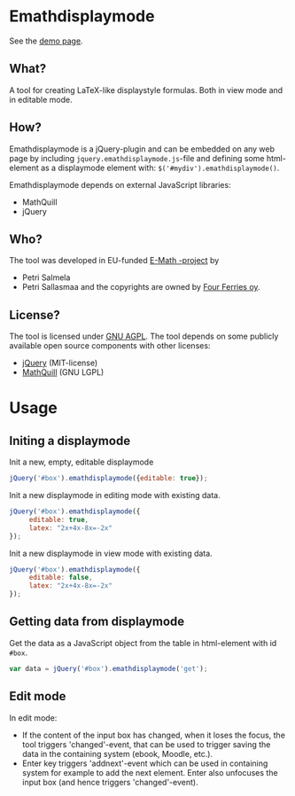 Emathdisplaymode
==============

See the [demo page](http://e-math.github.io/emathdisplaymode).

What?
-----
A tool for creating LaTeX-like displaystyle formulas. Both in view mode
and in editable mode.

How?
----
Emathdisplaymode is a jQuery-plugin and can be embedded on any web page
by including `jquery.emathdisplaymode.js`-file and defining some html-element
as a displaymode element with: `$('#mydiv').emathdisplaymode()`.

Emathdisplaymode depends on external JavaScript libraries:
* MathQuill
* jQuery

Who?
----
The tool was developed in EU-funded [E-Math -project](http://emath.eu) by
* Petri Salmela
* Petri Sallasmaa
and the copyrights are owned by [Four Ferries oy](http://fourferries.fi).

License?
--------
The tool is licensed under [GNU AGPL](http://www.gnu.org/licenses/agpl-3.0.html).
The tool depends on some publicly available open source components with other licenses:
* [jQuery](http://jquery.com) (MIT-license)
* [MathQuill](http://mathquill.com/) (GNU LGPL)



Usage
======
Initing a displaymode
----
Init a new, empty, editable displaymode

```javascript
jQuery('#box').emathdisplaymode({editable: true});
```

Init a new displaymode in editing mode with existing data.

```javascript
jQuery('#box').emathdisplaymode({
     editable: true,
     latex: "2x+4x-8x=-2x"
});
```

Init a new displaymode in view mode with existing data.

```javascript
jQuery('#box').emathdisplaymode({
     editable: false,
     latex: "2x+4x-8x=-2x"
});
```

Getting data from displaymode
-----------------------

Get the data as a JavaScript object from the table in html-element with
id `#box`.

```javascript
var data = jQuery('#box').emathdisplaymode('get');
```

Edit mode
-----------

In edit mode:
* If the content of the input box has changed, when it loses the focus, the tool triggers 'changed'-event, that can be used to trigger saving the data in the containing system (ebook, Moodle, etc.).
* Enter key triggers 'addnext'-event which can be used in containing system for example to add the next element. Enter also unfocuses the input box (and hence triggers 'changed'-event).
